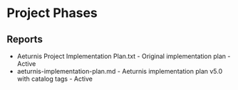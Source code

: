 # Project Phases

## Reports

- Aeturnis Project Implementation Plan.txt - Original implementation plan - Active
- aeturnis-implementation-plan.md - Aeturnis implementation plan v5.0 with catalog tags - Active